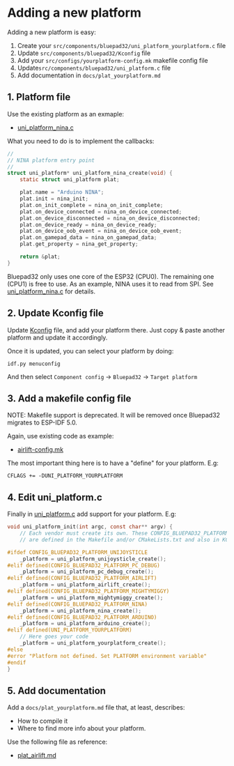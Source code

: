 # Adding a new platform

Adding a new platform is easy:

1. Create your `src/components/bluepad32/uni_platform_yourplatform.c` file
2. Update `src/components/bluepad32/Kconfig` file
3. Add your `src/configs/yourplatform-config.mk` makefile config file
4. Update`src/components/bluepad32/uni_platform.c` file
5. Add documentation in `docs/plat_yourplatform.md`

## 1. Platform file

Use the existing platform as an exmaple:

* [uni_platform_nina.c]

What you need to do is to implement the callbacks:

```c
//
// NINA platform entry point
//
struct uni_platform* uni_platform_nina_create(void) {
    static struct uni_platform plat;

    plat.name = "Arduino NINA";
    plat.init = nina_init;
    plat.on_init_complete = nina_on_init_complete;
    plat.on_device_connected = nina_on_device_connected;
    plat.on_device_disconnected = nina_on_device_disconnected;
    plat.on_device_ready = nina_on_device_ready;
    plat.on_device_oob_event = nina_on_device_oob_event;
    plat.on_gamepad_data = nina_on_gamepad_data;
    plat.get_property = nina_get_property;

    return &plat;
}
```

Bluepad32 only uses one core of the ESP32 (CPU0). The remaining one (CPU1) is
free to use. As an example, NINA uses it to read from SPI. See [uni_platform_nina.c] for details.

[uni_platform_nina.c]: https://gitlab.com/ricardoquesada/bluepad32/-/blob/main/src/components/bluepad32/uni_platform_nina.c

## 2. Update Kconfig file

Update [Kconfig] file, and add your platform there. Just copy & paste another platform and update it accordingly.

Once it is updated, you can select your platform by doing:

```
idf.py menuconfig
```

And then select `Component config` -> `Bluepad32` -> `Target platform`


[Kconfig]: https://gitlab.com/ricardoquesada/bluepad32/-/blob/main/src/components/bluepad32/Kconfig


## 3. Add a makefile config file

NOTE: Makefile support is deprecated. It will be removed once Bluepad32 migrates to ESP-IDF 5.0.

Again, use existing code as example:

* [airlift-config.mk]

The most important thing here is to have a "define" for your platform. E.g:

```
CFLAGS += -DUNI_PLATFORM_YOURPLATFORM
```

[airlift-config.mk]: https://gitlab.com/ricardoquesada/bluepad32/-/blob/master/src/configs/airlift-config.mk

## 4. Edit uni_platform.c

Finally in [uni_platform.c] add support for your platform. E.g:

```c
void uni_platform_init(int argc, const char** argv) {
    // Each vendor must create its own. These CONFIG_BLUEPAD32_PLATFORM_ defines
    // are defined in the Makefile and/or CMakeLists.txt and also in KConfig.

#ifdef CONFIG_BLUEPAD32_PLATFORM_UNIJOYSTICLE
    _platform = uni_platform_unijoysticle_create();
#elif defined(CONFIG_BLUEPAD32_PLATFORM_PC_DEBUG)
    _platform = uni_platform_pc_debug_create();
#elif defined(CONFIG_BLUEPAD32_PLATFORM_AIRLIFT)
    _platform = uni_platform_airlift_create();
#elif defined(CONFIG_BLUEPAD32_PLATFORM_MIGHTYMIGGY)
    _platform = uni_platform_mightymiggy_create();
#elif defined(CONFIG_BLUEPAD32_PLATFORM_NINA)
    _platform = uni_platform_nina_create();
#elif defined(CONFIG_BLUEPAD32_PLATFORM_ARDUINO)
    _platform = uni_platform_arduino_create();
#elif defined(UNI_PLATFORM_YOURPLATFORM)
    // Here goes your code
    _platform = uni_platform_yourplatform_create();
#else
#error "Platform not defined. Set PLATFORM environment variable"
#endif
}

```

[uni_platform.c]: https://gitlab.com/ricardoquesada/bluepad32/-/blob/master/src/main/uni_platform.c


## 5. Add documentation

Add a `docs/plat_yourplatform.md` file that, at least, describes:

* How to compile it
* Where to find more info about your platform.

Use the following file as reference:

* [plat_airlift.md]

[plat_airlift.md]:  https://gitlab.com/ricardoquesada/bluepad32/-/blob/master/docs/plat_airlift.md